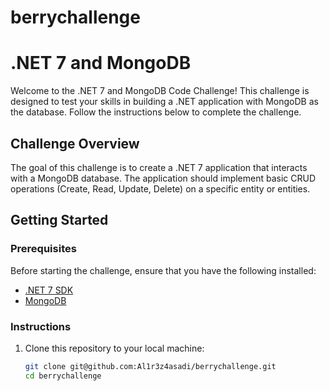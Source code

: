 # berrychallenge
# .NET 7 and MongoDB

Welcome to the .NET 7 and MongoDB Code Challenge! This challenge is designed to test your skills in building a .NET application with MongoDB as the database. Follow the instructions below to complete the challenge.

## Challenge Overview

The goal of this challenge is to create a .NET 7 application that interacts with a MongoDB database. The application should implement basic CRUD operations (Create, Read, Update, Delete) on a specific entity or entities.

## Getting Started

### Prerequisites

Before starting the challenge, ensure that you have the following installed:

- [.NET 7 SDK](https://dotnet.microsoft.com/download/dotnet/7.0)
- [MongoDB](https://www.mongodb.com/try/download/community)

### Instructions

1. Clone this repository to your local machine:

   ```bash
   git clone git@github.com:Al1r3z4asadi/berrychallenge.git
   cd berrychallenge
